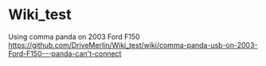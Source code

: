 # Wiki_test

Using comma panda on 2003 Ford F150 
https://github.com/DriveMerlin/Wiki_test/wiki/comma-panda-usb-on-2003-Ford-F150---panda-can't-connect


